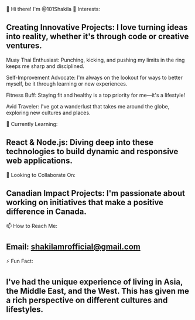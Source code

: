 👋 Hi there! I'm @101Shakila
👀 Interests:

Creating Innovative Projects: I love turning ideas into reality, whether it's through code or creative ventures.
-------------

Muay Thai Enthusiast: Punching, kicking, and pushing my limits in the ring keeps me sharp and disciplined.


Self-Improvement Advocate: I'm always on the lookout for ways to better myself, be it through learning or new experiences.


Fitness Buff: Staying fit and healthy is a top priority for me—it's a lifestyle!


Avid Traveler: I've got a wanderlust that takes me around the globe, exploring new cultures and places.


🌱 Currently Learning:

React & Node.js: Diving deep into these technologies to build dynamic and responsive web applications.
-------------

💞️ Looking to Collaborate On:

Canadian Impact Projects: I'm passionate about working on initiatives that make a positive difference in Canada.
-------------

📫 How to Reach Me:

Email: shakilamrofficial@gmail.com
-------------

⚡ Fun Fact:

I've had the unique experience of living in Asia, the Middle East, and the West. This has given me a rich perspective on different cultures and lifestyles.
-------------
